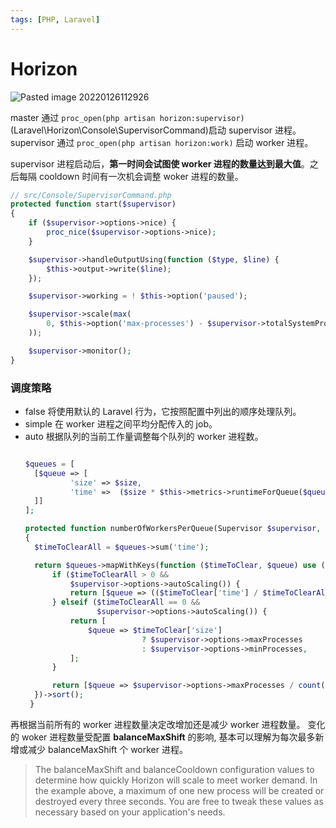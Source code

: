 ```yaml
---
tags: [PHP, Laravel]
---
```

# Horizon

![Pasted image 20220126112926](https://user-images.githubusercontent.com/37279857/151481451-e61a6f8c-0a93-4dd4-aa16-e4ed783456b6.png)

master 通过 `proc_open(php artisan horizon:supervisor)` (Laravel\Horizon\Console\SupervisorCommand)启动 supervisor 进程。
supervisor 通过 `proc_open(php artisan horizon:work)`  启动 worker 进程。

supervisor 进程启动后，**第一时间会试图使 worker 进程的数量达到最大值**。之后每隔 cooldown 时间有一次机会调整 woker 进程的数量。
```PHP
// src/Console/SupervisorCommand.php
protected function start($supervisor)
{
    if ($supervisor->options->nice) {
        proc_nice($supervisor->options->nice);
    }

    $supervisor->handleOutputUsing(function ($type, $line) {
        $this->output->write($line);
    });

    $supervisor->working = ! $this->option('paused');

    $supervisor->scale(max(
        0, $this->option('max-processes') - $supervisor->totalSystemProcessCount()
    ));

    $supervisor->monitor();
}
```
### 调度策略
- false
   将使用默认的 Laravel 行为，它按照配置中列出的顺序处理队列。
- simple
  在 worker 进程之间平均分配传入的 job。
- auto
  根据队列的当前工作量调整每个队列的 worker 进程数。
  ```PHP
  
  $queues = [
    [$queue => [
            'size' => $size,
            'time' =>  ($size * $this->metrics->runtimeForQueue($queue)),
    ]]
  ];
  
  protected function numberOfWorkersPerQueue(Supervisor $supervisor, Collection $queues)
  {
    $timeToClearAll = $queues->sum('time');

    return $queues->mapWithKeys(function ($timeToClear, $queue) use ($supervisor, $timeToClearAll) {
        if ($timeToClearAll > 0 &&
            $supervisor->options->autoScaling()) {
            return [$queue => (($timeToClear['time'] / $timeToClearAll) * $supervisor->options->maxProcesses)];
        } elseif ($timeToClearAll == 0 &&
                  $supervisor->options->autoScaling()) {
            return [
                $queue => $timeToClear['size']
                            ? $supervisor->options->maxProcesses
                            : $supervisor->options->minProcesses,
            ];
        }

        return [$queue => $supervisor->options->maxProcesses / count($supervisor->processPools)];
    })->sort();
   }
  ```
再根据当前所有的 worker 进程数量决定改增加还是减少 worker 进程数量。
变化的 woker 进程数量受配置 **balanceMaxShift** 的影响, 基本可以理解为每次最多新增或减少 balanceMaxShift 个 worker 进程。

>The balanceMaxShift and balanceCooldown configuration values to determine how quickly Horizon will scale to meet worker demand. In the example above, a maximum of one new process will be created or destroyed every three seconds. You are free to tweak these values as necessary based on your application's needs.
